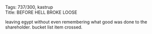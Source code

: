 Tags:  737/300, kastrup  
Title: BEFORE HELL BROKE LOOSE  
  
leaving egypt without even remembering what good was done to the shareholder. bucket list item crossed.  

